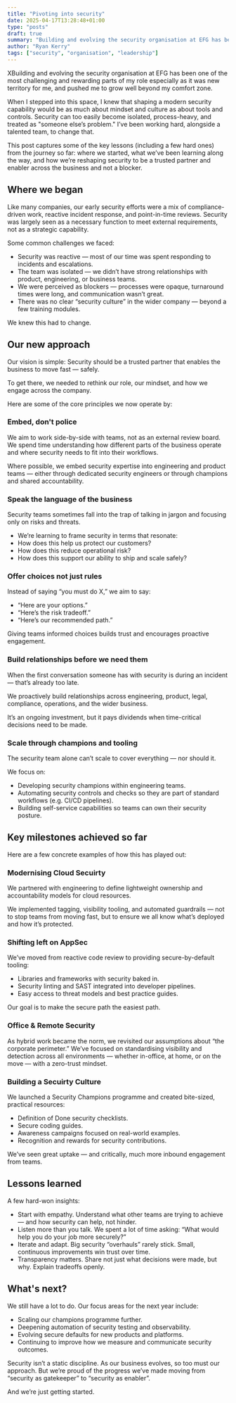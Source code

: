 ```yaml
---
title: "Pivoting into security"
date: 2025-04-17T13:28:48+01:00
type: "posts"
draft: true
summary: "Building and evolving the security organisation at EFG has been one of the most challenging and rewarding parts of my role especially as it was new territory for me, and pushed me to grow well beyond my comfort zone."
author: "Ryan Kerry"
tags: ["security", "organisation", "leadership"]
---
```


XBuilding and evolving the security organisation at EFG has been one of the most challenging and rewarding parts of my role especially as it was new territory for me, and pushed me to grow well beyond my comfort zone.

When I stepped into this space, I knew that shaping a modern security capability would be as much about mindset and culture as about tools and controls. Security can too easily become isolated, process-heavy, and treated as "someone else’s problem." I’ve been working hard, alongside a talented team, to change that.

This post captures some of the key lessons (including a few hard ones) from the journey so far: where we started, what we’ve been learning along the way, and how we’re reshaping security to be a trusted partner and enabler across the business and not a blocker.

## Where we began

Like many companies, our early security efforts were a mix of compliance-driven work, reactive incident response, and point-in-time reviews. Security was largely seen as a necessary function to meet external requirements, not as a strategic capability.



Some common challenges we faced:

- Security was reactive — most of our time was spent responding to incidents and escalations.
- The team was isolated — we didn’t have strong relationships with product, engineering, or business teams.
- We were perceived as blockers — processes were opaque, turnaround times were long, and communication wasn’t great.
- There was no clear “security culture” in the wider company — beyond a few training modules.

We knew this had to change.

## Our new approach

Our vision is simple: Security should be a trusted partner that enables the business to move fast — safely.

To get there, we needed to rethink our role, our mindset, and how we engage across the company.

Here are some of the core principles we now operate by:

### Embed, don't police

We aim to work side-by-side with teams, not as an external review board. We spend time understanding how different parts of the business operate and where security needs to fit into their workflows.

Where possible, we embed security expertise into engineering and product teams — either through dedicated security engineers or through champions and shared accountability.

### Speak the language of the business

Security teams sometimes fall into the trap of talking in jargon and focusing only on risks and threats.

- We’re learning to frame security in terms that resonate:
- How does this help us protect our customers?
- How does this reduce operational risk?
- How does this support our ability to ship and scale safely?

### Offer choices not just rules

Instead of saying “you must do X,” we aim to say:

- “Here are your options.”
- “Here’s the risk tradeoff.”
- “Here’s our recommended path.”

Giving teams informed choices builds trust and encourages proactive engagement.

### Build relationships before we need them

When the first conversation someone has with security is during an incident — that’s already too late.

We proactively build relationships across engineering, product, legal, compliance, operations, and the wider business.

It’s an ongoing investment, but it pays dividends when time-critical decisions need to be made.

### Scale through champions and tooling

The security team alone can’t scale to cover everything — nor should it.

We focus on:

- Developing security champions within engineering teams.
- Automating security controls and checks so they are part of standard workflows (e.g. CI/CD pipelines).
- Building self-service capabilities so teams can own their security posture.

## Key milestones achieved so far

Here are a few concrete examples of how this has played out:

### Modernising Cloud Secuirty

We partnered with engineering to define lightweight ownership and accountability models for cloud resources.

We implemented tagging, visibility tooling, and automated guardrails — not to stop teams from moving fast, but to ensure we all know what’s deployed and how it’s protected.

### Shifting left on AppSec

We’ve moved from reactive code review to providing secure-by-default tooling:

- Libraries and frameworks with security baked in.
- Security linting and SAST integrated into developer pipelines.
- Easy access to threat models and best practice guides.

Our goal is to make the secure path the easiest path.

### Office & Remote Security

As hybrid work became the norm, we revisited our assumptions about “the corporate perimeter.”
We’ve focused on standardising visibility and detection across all environments — whether in-office, at home, or on the move — with a zero-trust mindset.

### Building a Secuirty Culture

We launched a Security Champions programme and created bite-sized, practical resources:

- Definition of Done security checklists.
- Secure coding guides.
- Awareness campaigns focused on real-world examples.
- Recognition and rewards for security contributions.

We’ve seen great uptake — and critically, much more inbound engagement from teams.

## Lessons learned

A few hard-won insights:

- Start with empathy. Understand what other teams are trying to achieve — and how security can help, not hinder.
- Listen more than you talk. We spent a lot of time asking: “What would help you do your job more securely?”
- Iterate and adapt. Big security “overhauls” rarely stick. Small, continuous improvements win trust over time.
- Transparency matters. Share not just what decisions were made, but why. Explain tradeoffs openly.

## What's next?

We still have a lot to do. Our focus areas for the next year include:

- Scaling our champions programme further.
- Deepening automation of security testing and observability.
- Evolving secure defaults for new products and platforms.
- Continuing to improve how we measure and communicate security outcomes.

Security isn’t a static discipline. As our business evolves, so too must our approach. But we’re proud of the progress we’ve made moving from “security as gatekeeper” to “security as enabler”.

And we’re just getting started.



